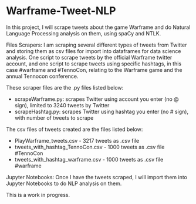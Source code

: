# Warframe-Tweet-NLP

In this project, I will scrape tweets about the game Warframe and do Natural Language Processing analysis on them, using spaCy and NTLK.


Files
Scrapers: I am scraping several different types of tweets from Twitter and storing them as csv files for import into dataframes for data science analysis. One script to scrape tweets by the official Warframe twitter account, and one script to scrape tweets using specific hashtags, in this case #warframe and #TennoCon, relating to the Warframe game and the annual Tennocon conference. 

These scraper files are the .py files listed below:
- scrapeWarframe.py: scrapes Twitter using account you enter (no @ sign), limited to 3240 tweets by Twitter
- scrapeHashtag.py: scrapes Twitter using hashtag you enter (no # sign), with number of tweets to scrape

The csv files of tweets created are the files listed below:
- PlayWarframe_tweets.csv - 3217 tweets as .csv file
- tweets_with_hashtag_TennoCon.csv - 1000 tweets as .csv file #TennoCon
- tweets_with_hashtag_warframe.csv - 1000 tweets as .csv file #warframe

Jupyter Notebooks: Once I have the tweets scraped, I will import them into Jupyter Notebooks to do NLP analysis on them.



This is a work in progress.

